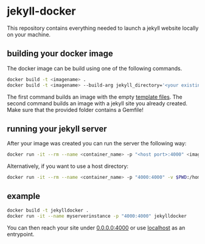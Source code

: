# jekyll-docker
This repository contains everything needed to launch a jekyll website locally on your machine.

## building your docker image
The docker image can be build using one of the following commands.

```bash
docker build -t <imagename> .
docker build -t <imagename> --build-arg jekyll_directory='<your existing directoy>' .
```
The first command builds an image with the empty [template files](default_jekyll).
The second command builds an image with a jekyll site you already created. Make sure that the provided folder contains a Gemfile!

## running your jekyll server
After your image was created you can run the server the following way:
```bash
docker run -it --rm --name <container_name> -p "<host port>:4000" <imagename[:tag]>
```
Alternatively, if you want to use a host directory:
```bash
docker run -it --rm --name <container_name> -p "4000:4000" -v $PWD:/home/jekyll/site <imagename[:tag]>
```
## example
```bash
docker build -t jekylldocker .
docker run -it --name myserverinstance -p "4000:4000" jekylldocker
```
You can then reach your site under [0.0.0.0:4000](http://0.0.0.0:4000) or use [localhost](http:localhost:4000) as an entrypoint.
